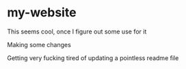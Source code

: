 # my-website

This seems cool, once I figure out some use for it

Making some changes

Getting very fucking tired of updating a pointless readme file

